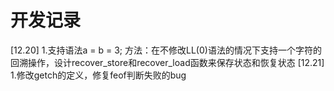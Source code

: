 # 开发记录
[12.20]
1.支持语法a = b = 3;
方法：在不修改LL(0)语法的情况下支持一个字符的回溯操作，设计recover_store和recover_load函数来保存状态和恢复状态
[12.21]
1.修改getch的定义，修复feof判断失败的bug


